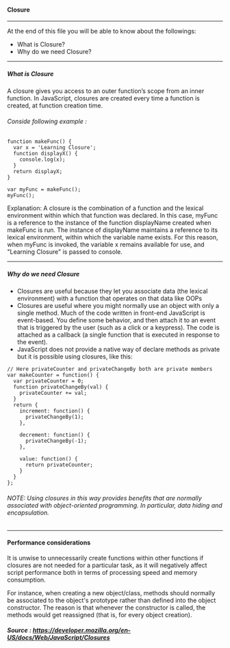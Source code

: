 #### Closure
___
At the end of this file you will be able to know about the followings:
- What is Closure?
- Why do we need Closure?
___

##### What is Closure
A closure gives you access to an outer function’s scope from an inner function. In JavaScript, 
closures are created every time a function is created, at function creation time.
###### Conside following example :
```
function makeFunc() {
  var x = 'Learning Closure';
  function displayX() {
    console.log(x);
  }
  return displayX;
}

var myFunc = makeFunc();
myFunc();
```
Explanation: A closure is the combination of a function and the lexical environment within which that function was declared. In this case, myFunc is a reference to the instance of the function displayName created when makeFunc is run. The instance of displayName maintains a reference to its lexical environment, within which the variable name exists. For this reason, when myFunc is invoked, the variable x remains available for use, and "Learning Closure" is passed to console.
___
##### Why do we need Closure
- Closures are useful because they let you associate data (the lexical environment) with a function that operates on that data like OOPs
- Closures are useful where you might normally use an object with only a single method. Much of the code written in front-end JavaScript is event-based. You define some behavior, and then attach it to an event that is triggered by the user (such as a click or a keypress). The code is attached as a callback (a single function that is executed in response to the event).
- JavaScript does not provide a native way of declare methods as private but it is possible using closures, like this:
```
// Here privateCounter and privateChangeBy both are private members
var makeCounter = function() {
  var privateCounter = 0;
  function privateChangeBy(val) {
    privateCounter += val;
  }
  return {
    increment: function() {
      privateChangeBy(1);
    },

    decrement: function() {
      privateChangeBy(-1);
    },

    value: function() {
      return privateCounter;
    }
  }
};
```
###### NOTE: Using closures in this way provides benefits that are normally associated with object-oriented programming. In particular, data hiding and encapsulation.
___

#### Performance considerations

It is unwise to unnecessarily create functions within other functions if closures are not needed for a particular task, as it will negatively affect script performance both in terms of processing speed and memory consumption.

For instance, when creating a new object/class, methods should normally be associated to the object's prototype rather than defined into the object constructor. The reason is that whenever the constructor is called, the methods would get reassigned (that is, for every object creation).

##### Source : https://developer.mozilla.org/en-US/docs/Web/JavaScript/Closures
